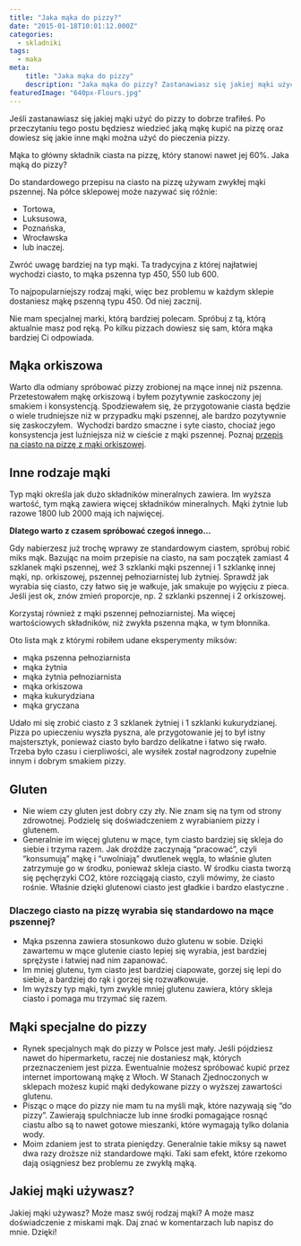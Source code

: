 ```yaml
---
title: "Jaka mąka do pizzy?"
date: "2015-01-18T10:01:12.000Z"
categories: 
  - skladniki
tags: 
  - maka
meta: 
    title: "Jaka mąka do pizzy"
    description: "Jaka mąka do pizzy? Zastanawiasz się jakiej mąki użyć do domowej pizzy, aby upiec chrupiącą pizzę? Dowiedz się wszystkiego na temat mąki do pizzy."
featuredImage: "640px-Flours.jpg"
---
```


Jeśli zastanawiasz się jakiej mąki użyć do pizzy to dobrze trafiłeś. Po przeczytaniu tego postu będziesz wiedzieć jaką mąkę kupić na pizzę oraz dowiesz się jakie inne mąki można użyć do pieczenia pizzy.

Mąka to główny składnik ciasta na pizzę, który stanowi nawet jej 60%. Jaka mąką do pizzy?

Do standardowego przepisu na ciasto na pizzę używam zwykłej mąki pszennej. Na półce sklepowej może nazywać się różnie:

- Tortowa,
- Luksusowa,
- Poznańska,
- Wrocławska
- lub inaczej.

Zwróć uwagę bardziej na typ mąki. Ta tradycyjna z której najłatwiej wychodzi ciasto, to mąka pszenna typ 450, 550 lub 600.

To najpopularniejszy rodzaj mąki, więc bez problemu w każdym sklepie dostaniesz mąkę pszenną typu 450. Od niej zacznij.

Nie mam specjalnej marki, którą bardziej polecam. Spróbuj z tą, którą aktualnie masz pod ręką. Po kilku pizzach dowiesz się sam, która mąka bardziej Ci odpowiada.

## Mąka orkiszowa

Warto dla odmiany spróbować pizzy zrobionej na mące innej niż pszenna. Przetestowałem mąkę orkiszową i byłem pozytywnie zaskoczony jej smakiem i konsystencją. Spodziewałem się, że przygotowanie ciasta będzie o wiele trudniejsze niż w przypadku mąki pszennej, ale bardzo pozytywnie się zaskoczyłem.  Wychodzi bardzo smaczne i syte ciasto, chociaż jego konsystencja jest luźniejsza niż w cieście z mąki pszennej. Poznaj <a href="/ciasto-na-pizze-z-maki-orkiszowej/">przepis na ciasto na pizzę z mąki orkiszowej</a>.

## Inne rodzaje mąki

Typ mąki określa jak dużo składników mineralnych zawiera. Im wyższa wartość, tym mąką zawiera więcej składników mineralnych. Mąki żytnie lub razowe 1800 lub 2000 mają ich najwięcej.

**Dlatego warto z czasem spróbować czegoś innego…**

Gdy nabierzesz już trochę wprawy ze standardowym ciastem, spróbuj robić miks mąk. Bazując na moim przepisie na ciasto, na sam początek zamiast 4 szklanek mąki pszennej, weź 3 szklanki mąki pszennej i 1 szklankę innej mąki, np. orkiszowej, pszennej pełnoziarnistej lub żytniej. Sprawdź jak wyrabia się ciasto, czy łatwo się je wałkuje, jak smakuje po wyjęciu z pieca. Jeśli jest ok, znów zmień proporcje, np. 2 szklanki pszennej i 2 orkiszowej.

Korzystaj również z mąki pszennej pełnoziarnistej. Ma więcej wartościowych składników, niż zwykła pszenna mąka, w tym błonnika.

Oto lista mąk z którymi robiłem udane eksperymenty miksów:

- mąka pszenna pełnoziarnista
- mąka żytnia
- mąka żytnia pełnoziarnista
- mąka orkiszowa
- mąka kukurydziana
- mąka gryczana

Udało mi się zrobić ciasto z 3 szklanek żytniej i 1 szklanki kukurydzianej. Pizza po upieczeniu wyszła pyszna, ale przygotowanie jej to był istny majstersztyk, ponieważ ciasto było bardzo delikatne i łatwo się rwało. Trzeba było czasu i cierpliwości, ale wysiłek został nagrodzony zupełnie innym i dobrym smakiem pizzy.

## Gluten

- Nie wiem czy gluten jest dobry czy zły. Nie znam się na tym od strony zdrowotnej. Podzielę się doświadczeniem z wyrabianiem pizzy i glutenem.
- Generalnie im więcej glutenu w mące, tym ciasto bardziej się skleja do siebie i trzyma razem. Jak drożdże zaczynają “pracować”, czyli “konsumują” mąkę i “uwolniają” dwutlenek węgla, to właśnie gluten zatrzymuje go w środku, ponieważ skleja ciasto. W środku ciasta tworzą się pęchęrzyki CO2, które rozciągają ciasto, czyli mówimy, że ciasto rośnie. Właśnie dzięki glutenowi ciasto jest gładkie i bardzo elastyczne .

### Dlaczego ciasto na pizzę wyrabia się standardowo na mące pszennej?

- Mąka pszenna zawiera stosunkowo dużo glutenu w sobie. Dzięki zawartemu w mące glutenie ciasto lepiej się wyrabia, jest bardziej sprężyste i łatwiej nad nim zapanować.
- Im mniej glutenu, tym ciasto jest bardziej ciapowate, gorzej się lepi do siebie, a bardziej do rąk i gorzej się rozwałkowuje.
- Im wyższy typ mąki, tym zwykle mniej glutenu zawiera, który skleja ciasto i pomaga mu trzymać się razem.

## Mąki specjalne do pizzy

- Rynek specjalnych mąk do pizzy w Polsce jest mały. Jeśli pójdziesz nawet do hipermarketu, raczej nie dostaniesz mąk, których przeznaczeniem jest pizza. Ewentualnie możesz spróbować kupić przez internet importowaną mąkę z Włoch. W Stanach Zjednoczonych w sklepach możesz kupić mąki dedykowane pizzy o wyższej zawartości glutenu.
- Pisząc o mące do pizzy nie mam tu na myśli mąk, które nazywają się “do pizzy”. Zawierają spulchniacze lub inne środki pomagające rosnąć ciastu albo są to nawet gotowe mieszanki, które wymagają tylko dolania wody.
- Moim zdaniem jest to strata pieniędzy. Generalnie takie miksy są nawet dwa razy droższe niż standardowe mąki. Taki sam efekt, które rzekomo dają osiągniesz bez problemu ze zwykłą mąką.

## Jakiej mąki używasz?

Jakiej mąki używasz? Może masz swój rodzaj mąki? A może masz doświadczenie z miskami mąk. Daj znać w komentarzach lub napisz do mnie. Dzięki!
